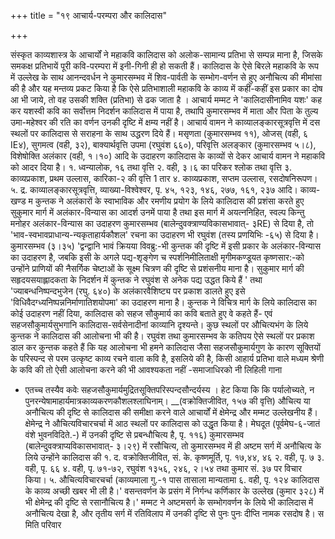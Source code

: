 +++
title = "१९ आचार्य-परम्परा और कालिदास"

+++

संस्कृत काव्यशास्त्र के आचार्यों ने महाकवि कालिदास को अलोक-सामान्य प्रतिभा से सम्पन्न माना है, जिसके समकक्ष प्रतिभायें पूरी कवि-परम्परा में इनी-गिनी ही हो सकती हैं। कालिदास के ऐसे बिरले महाकवि के रूप में उल्लेख के साथ आनन्दवर्धन ने कुमारसम्भव में शिव-पार्वती के सम्भोग-वर्णन से हुए अनौचित्य की मीमांसा की है और यह मन्तव्य प्रकट किया है कि ऐसे प्रतिभाशाली महाकवि के काव्य में कहीं-कहीं इस प्रकार का दोष आ भी जाये, तो वह उसकी शक्ति (प्रतिभा) से ढक जाता है । आचार्य मम्मट ने 'कालिदासीनामिव यशः' कह कर यशस्वी कवि का सर्वोत्तम निदर्शन कालिदास में पाया है, तथापि कुमारसम्भव में माता और पिता के तुल्य उमा-महेश्वर की रति का वर्णन उनकी दृष्टि में क्षम्य नहीं है।
आचार्य वामन ने काव्यालङ्कारसूत्रवृत्ति में दस स्थलों पर कालिदास से सराहना के साथ उद्धरण दिये हैं। मसृणता (कुमारसम्भव ११), ओजस् (वही, ६ IE४), सुगमत्व (वही, ३२), बाक्यार्थवृत्ति उपमा (रघुवंश ६६०), परिवृत्ति अलङ्कार (कुमारसम्भव ५।८), विशेषोक्ति अलंकार (वही, १।१०) आदि के उदाहरण कालिदास के काव्यों से देकर आचार्य वामन ने महाकवि को आदर दिया है।
१. ध्वन्यालोक, १६ तथा वृत्ति २. वही, ३।६ का परिकर श्लोक तथा वृत्ति ३. काव्यप्रकाश, प्रथम उल्लास, कारिका-२ की वृत्ति
1
तार ४. काव्यप्रकाश, सप्तम उल्लास, रसदोषनिरूपण। ५. द्र. काव्यालङ्कारसूत्रवृत्ति, व्याख्या-विश्वेश्वर, पृ. ४५, १२३, १४६, २७७, १६१, २३७ आदि।
काव्य-खण्ड
म कुन्तक ने अलंकारों के स्वाभाविक और रमणीय प्रयोग के लिये कालिदास की प्रशंसा करते हुए सुकुमार मार्ग में अलंकार-विन्यास का आदर्श उनमें पाया है तथा इस मार्ग में अयत्ननिहित, स्वल्प किन्तु मनोहर अलंकार-विन्यास का उदाहरण कुमारसम्भव (बालेन्दुवक्त्राण्यविकासभावात्- ३RE) से दिया है, तो 'भाव-स्वभावप्राधान्य-न्यकृताहार्यकौशल' रचना का उदाहरण भी रघुवंश (तस्य प्रणयिभिः -६५) से दिया है। कुमारसम्भव (३।३५) 'द्वन्द्वानि भावं क्रियया विवब्रु:-भी कुन्तक की दृष्टि में इसी प्रकार के अलंकार-विन्यास का उदाहरण है, जबकि इसी के अगले पद्य-शृङ्गेण च स्पर्शनिमीलिताक्षी मृगीमकण्डूयत कृष्णसार:-को उन्होंने प्राणियों की नैसर्गिक चेष्टाओं के सूक्ष्म चित्रण की दृष्टि से प्रशंसनीय माना है। सुकुमार मार्ग की सहृदयसयाह्लादकता के निदर्शन में कुन्तक ने रघुवंश से अनेक पद्य उद्धत किये हैं ' तथा 'ज्याबन्धनिष्पन्दभुजेन (रघु. ६४०) के अलंकारवैशिष्ट्य पर प्रकाश डालते हुए इसे 'विधिवैदग्ध्यनिष्पन्ननिर्माणातिशयोपमा' का उदाहरण माना है। कुन्तक ने विचित्र मार्ग के लिये कालिदास का कोई उदाहरण नहीं दिया, कालिदास को सहज सौकुमार्य का कवि बताते हुए वे कहते हैं- एवं सहजसौकुमार्यसुभगानि कालिदास-सर्वसेनादीनां काव्यानि दृश्यन्ते। कुछ स्थलों पर औचित्यभंग के लिये कुन्तक ने कालिदास की आलोचना भी की है। रघुवंश तथा कुमारसम्भव के कतिपय ऐसे स्थलों पर प्रकाश डाल कर कुन्तक कहते हैं कि यह आलोचना भी हमने कालिदास जैसा सहजसौकुमार्यगुण के कारण सूक्तियों के परिस्पन्द से परम उत्कृष्ट काव्य रचने वाला कवि है, इसलिये की है, किसी आहार्य प्रतिभा वाले मध्यम श्रेणी के कवि की तो ऐसी आलोचना करने की भी
आवश्यकता नहीं -समाजाधिरको नी लिहिली गाना
- एतच्च तस्यैव कवेः सहजसौकुमार्यमुद्रितसूक्तिपरिस्पन्दसौन्दर्यस्य । हेट किया कि कि
पर्यालोच्यते, न पुनरन्येषामाहार्यमात्रकाव्यकरणकौशलश्लाघिनाम्।
__(वक्रोक्तिजीवित, १५७ की वृत्ति) औचित्य या अनौचित्य की दृष्टि से कालिदास की समीक्षा करने वाले आचार्यों में क्षेमेन्द्र और मम्मट उल्लेखनीय हैं। क्षेमेन्द्र ने औचित्यविचारचर्चा में आठ स्थलों पर कालिदास को उद्धृत किया है। मेघदूत (पूर्वमेघ-६-जातं वंशे भुवनविदिते.-) में उनकी दृष्टि से प्रबन्धौचित्य है, पृ. ११६) कुमारसम्भव (बालेन्दुवक्त्राप्यविकासभावात्- ३।२९) में रसौचित्य, तो कुमारसम्भव में ही अष्टम सर्ग में अनौचित्य के लिये उन्होंने कालिदास की
१. द. वक्रोक्तिजीवित, सं. के. कृष्णमूर्ति, पृ. १७,४४, ४६ २. वही, पृ. ७ ३. वही, पृ. ६६ ४. वही, पृ. ७१-७२, रघुवंश १३५६, २४६, २।५४ तथा कुमार सं. ३७ पर विचार किया। ५. औचित्यविचारचर्चा (काव्यमाला गु.-१
पास तासाला मान्यतामा ६. वही, पृ. १२४
कालिदास के काव्य अच्छी खबर भी ली है।' वसन्तवर्णन के प्रसंग में निर्गन्ध कर्णिकार के उल्लेख (कुमार ३२८) में भी क्षेमेन्द्र की दृष्टि से रसानौचित्य है।' मम्मट ने अष्टमसर्ग के सम्भोगवर्णन के लिये भी कालिदास में अनौचित्य देखा है, और तृतीय सर्ग में रतिविलाप में उनकी दृष्टि से पुनः पुनः दीप्ति नामक रसदोष है। स मिति परिवार
